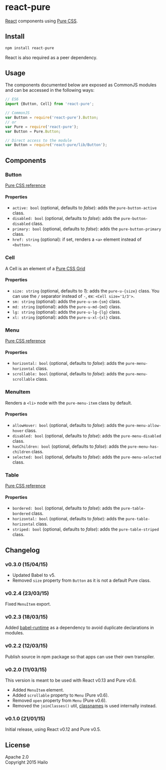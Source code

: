 react-pure
==========

[React](http://facebook.github.io/react/) components using [Pure CSS](http://purecss.io/).  

## Install

```bash
npm install react-pure
```

React is also required as a peer dependency.

## Usage

The components documented below are exposed as CommonJS modules and can be accessed in the following ways:

```js
// ES6
import {Button, Cell} from 'react-pure';

// CommonJS
var Button = require('react-pure').Button;
// or
var Pure = require('react-pure');
var Button = Pure.Button;

// Direct access to the module
var Button = require('react-pure/lib/Button');
```

## Components

### Button

[Pure CSS reference](http://purecss.io/buttons/)

#### Properties

- `active: bool` (optional, defaults to *false*): adds the `pure-button-active` class.
- `disabled: bool` (optional, defaults to *false*): adds the `pure-button-disabled` class.
- `primary: bool` (optional, defaults to *false*): adds the `pure-button-primary` class.
- `href: string` (optional): if set, renders a `<a>` element instead of `<button>`.

### Cell

A Cell is an element of a [Pure CSS Grid](http://purecss.io/grids/)

#### Properties

- `size: string` (optional, defaults to *1*): adds the `pure-u-{size}` class. You can use the `/` separator instead of `-`, ex: `<Cell size='1/3'>`.
- `sm: string` (optional): adds the `pure-u-sm-{sm}` class.
- `md: string` (optional): adds the `pure-u-md-{md}` class.
- `lg: string` (optional): adds the `pure-u-lg-{lg}` class.
- `xl: string` (optional): adds the `pure-u-xl-{xl}` class.

### Menu

[Pure CSS reference](http://purecss.io/menus/)

#### Properties

- `horizontal: bool` (optional, defaults to *false*): adds the `pure-menu-horizontal` class.
- `scrollable: bool` (optional, defaults to *false*): adds the `pure-menu-scrollable` class.

### MenuItem

Renders a `<li>` node with the `pure-menu-item` class by default.

#### Properties

- `allowHover: bool` (optional, defaults to *false*): adds the `pure-menu-allow-hover` class.
- `disabled: bool` (optional, defaults to *false*): adds the `pure-menu-disabled` class.
- `hasChildren: bool` (optional, defaults to *false*): adds the `pure-menu-has-children` class.
- `selected: bool` (optional, defaults to *false*): adds the `pure-menu-selected` class.

### Table

[Pure CSS reference](http://purecss.io/tables/)

#### Properties

- `bordered: bool` (optional, defaults to *false*): adds the `pure-table-bordered` class.
- `horizontal: bool` (optional, defaults to *false*): adds the `pure-table-horizontal` class.
- `striped: bool` (optional, defaults to *false*): adds the `pure-table-striped` class.

## Changelog

### v0.3.0 (15/04/15)

- Updated Babel to v5.
- Removed `size` property from `Button` as it is not a default Pure class.

### v0.2.4 (23/03/15)

Fixed `MenuItem` export.

### v0.2.3 (18/03/15)

Added [babel-runtime](https://babeljs.io/docs/usage/runtime/) as a dependency to avoid duplicate declarations in modules.

### v0.2.2 (12/03/15)

Publish source in npm package so that apps can use their own transpiler.

### v0.2.0 (11/03/15)

This version is meant to be used with React v0.13 and Pure v0.6.

- Added `MenuItem` element.
- Added `scrollable` property to `Menu` (Pure v0.6).
- Removed `open` property from `Menu` (Pure v0.6).
- Removed the `joinClasses()` util, [classnames](https://www.npmjs.com/package/classnames) is used internally instead.

### v0.1.0 (21/01/15)

Initial release, using React v0.12 and Pure v0.5.

## License

Apache 2.0  
Copyright 2015 Hailo
